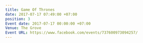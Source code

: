 ```yaml
---
title: Game Of Thrones
date: 2017-07-17 07:49:00 +07:00
position: 3
Event date: 2017-07-17 00:00:00 +07:00
Venue: The Grove
Event URL: https://www.facebook.com/events/737600973094257/
---
```


